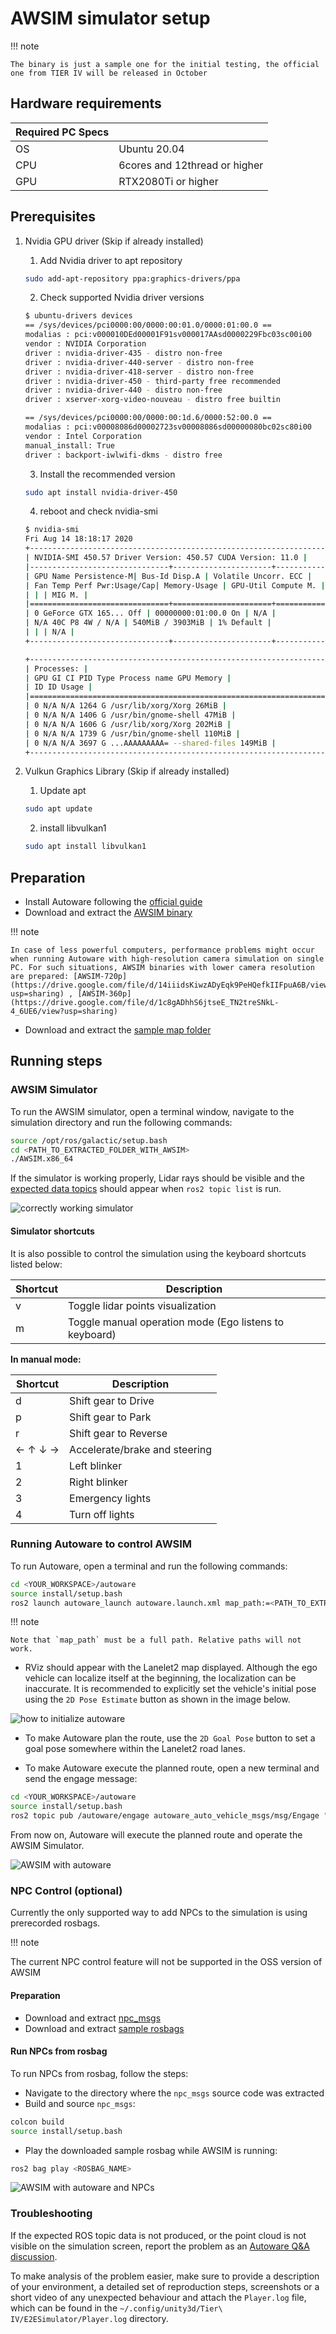 # AWSIM simulator setup

!!! note

    The binary is just a sample one for the initial testing, the official one from TIER IV will be released in October

## Hardware requirements

| Required PC Specs |                               |
| :---------------- | :---------------------------- |
| OS                | Ubuntu 20.04                  |
| CPU               | 6cores and 12thread or higher |
| GPU               | RTX2080Ti or higher           |

## Prerequisites

1. Nvidia GPU driver (Skip if already installed)

   1. Add Nvidia driver to apt repository

   ```bash
   sudo add-apt-repository ppa:graphics-drivers/ppa
   ```

   2. Check supported Nvidia driver versions

   ```bash
   $ ubuntu-drivers devices
   == /sys/devices/pci0000:00/0000:00:01.0/0000:01:00.0 ==
   modalias : pci:v000010DEd00001F91sv000017AAsd0000229Fbc03sc00i00
   vendor : NVIDIA Corporation
   driver : nvidia-driver-435 - distro non-free
   driver : nvidia-driver-440-server - distro non-free
   driver : nvidia-driver-418-server - distro non-free
   driver : nvidia-driver-450 - third-party free recommended
   driver : nvidia-driver-440 - distro non-free
   driver : xserver-xorg-video-nouveau - distro free builtin

   == /sys/devices/pci0000:00/0000:00:1d.6/0000:52:00.0 ==
   modalias : pci:v00008086d00002723sv00008086sd00000080bc02sc80i00
   vendor : Intel Corporation
   manual_install: True
   driver : backport-iwlwifi-dkms - distro free
   ```

   3. Install the recommended version

   ```bash
   sudo apt install nvidia-driver-450
   ```

   4. reboot and check nvidia-smi

   ```bash
   $ nvidia-smi
   Fri Aug 14 18:18:17 2020
   +-----------------------------------------------------------------------------+
   | NVIDIA-SMI 450.57 Driver Version: 450.57 CUDA Version: 11.0 |
   |-------------------------------+----------------------+----------------------+
   | GPU Name Persistence-M| Bus-Id Disp.A | Volatile Uncorr. ECC |
   | Fan Temp Perf Pwr:Usage/Cap| Memory-Usage | GPU-Util Compute M. |
   | | | MIG M. |
   |===============================+======================+======================|
   | 0 GeForce GTX 165... Off | 00000000:01:00.0 On | N/A |
   | N/A 40C P8 4W / N/A | 540MiB / 3903MiB | 1% Default |
   | | | N/A |
   +-------------------------------+----------------------+----------------------+

   +-----------------------------------------------------------------------------+
   | Processes: |
   | GPU GI CI PID Type Process name GPU Memory |
   | ID ID Usage |
   |=============================================================================|
   | 0 N/A N/A 1264 G /usr/lib/xorg/Xorg 26MiB |
   | 0 N/A N/A 1406 G /usr/bin/gnome-shell 47MiB |
   | 0 N/A N/A 1606 G /usr/lib/xorg/Xorg 202MiB |
   | 0 N/A N/A 1739 G /usr/bin/gnome-shell 110MiB |
   | 0 N/A N/A 3697 G ...AAAAAAAAA= --shared-files 149MiB |
   +-----------------------------------------------------------------------------+
   ```

2. Vulkun Graphics Library (Skip if already installed)

   1. Update apt

   ```bash
   sudo apt update
   ```

   2. install libvulkan1

   ```bash
   sudo apt install libvulkan1
   ```

## Preparation

- Install Autoware following the [official guide](https://autowarefoundation.github.io/autoware-documentation/main/installation/autoware/source-installation/)
- Download and extract the [AWSIM binary](https://drive.google.com/file/d/1p_dEiSTODHjCVkxFy8F7tLkY1J9VItIb/view?usp=sharing)

!!! note

    In case of less powerful computers, performance problems might occur when running Autoware with high-resolution camera simulation on single PC. For such situations, AWSIM binaries with lower camera resolution are prepared: [AWSIM-720p](https://drive.google.com/file/d/14iiidsKiwzADyEqk9PeHQefkIIFpuA6B/view?usp=sharing) , [AWSIM-360p](https://drive.google.com/file/d/1c8gADhhS6jtseE_TN2treSNkL-4_6UE6/view?usp=sharing)

- Download and extract the [sample map folder](https://drive.google.com/file/d/1vGFI0o0zQ-gRZYqKrPbnrtCN3c3-92Fy/view?usp=sharing)

## Running steps

### AWSIM Simulator

To run the AWSIM simulator, open a terminal window, navigate to the simulation directory and run the following commands:

```bash
source /opt/ros/galactic/setup.bash
cd <PATH_TO_EXTRACTED_FOLDER_WITH_AWSIM>
./AWSIM.x86_64
```

If the simulator is working properly, Lidar rays should be visible and the [expected data topics](https://github.com/autowarefoundation/autoware-projects/wiki/Bus-ODD-Simulation-requirements#integration-interface-with-autoware-universe) should appear when `ros2 topic list` is run.

![correctly working simulator](./images/workingSim.png)

#### Simulator shortcuts

It is also possible to control the simulation using the keyboard shortcuts listed below:

| Shortcut | Description                                            |
| -------- | ------------------------------------------------------ |
| v        | Toggle lidar points visualization                      |
| m        | Toggle manual operation mode (Ego listens to keyboard) |

<b> In manual mode: </b>

| Shortcut | Description                   |
| -------- | ----------------------------- |
| d        | Shift gear to Drive           |
| p        | Shift gear to Park            |
| r        | Shift gear to Reverse         |
| ← ↑ ↓ →  | Accelerate/brake and steering |
| 1        | Left blinker                  |
| 2        | Right blinker                 |
| 3        | Emergency lights              |
| 4        | Turn off lights               |

### Running Autoware to control AWSIM

To run Autoware, open a terminal and run the following commands:

```bash
cd <YOUR_WORKSPACE>/autoware
source install/setup.bash
ros2 launch autoware_launch autoware.launch.xml map_path:=<PATH_TO_EXTRACTED_FOLDER_WITH_MAP> vehicle_model:=sample_vehicle sensor_model:=sample_sensor_kit use_sim_time:=true launch_sensing_driver:=false
```

!!! note

    Note that `map_path` must be a full path. Relative paths will not work.

- RViz should appear with the Lanelet2 map displayed. Although the ego vehicle can localize itself at the beginning, the localization can be inaccurate. It is recommended to explicitly set the vehicle's initial pose using the `2D Pose Estimate` button as shown in the image below.

![how to initialize autoware](./images/initializeAutoware.png)

- To make Autoware plan the route, use the `2D Goal Pose` button to set a goal pose somewhere within the Lanelet2 road lanes.

- To make Autoware execute the planned route, open a new terminal and send the engage message:

```bash
cd <YOUR_WORKSPACE>/autoware
source install/setup.bash
ros2 topic pub /autoware/engage autoware_auto_vehicle_msgs/msg/Engage "engage: true"
```

From now on, Autoware will execute the planned route and operate the AWSIM Simulator.

![AWSIM with autoware](./images/awf_awsim.png)

### NPC Control (optional)

Currently the only supported way to add NPCs to the simulation is using prerecorded rosbags.

!!! note

The current NPC control feature will not be supported in the OSS version of AWSIM

#### Preparation

- Download and extract [npc_msgs](https://drive.google.com/file/d/1fMvjOnz7Z0cGXotwdOAhBfLPYO52ssp0/view?usp=sharing)
- Download and extract [sample rosbags](https://drive.google.com/file/d/1BSoIq82DW_RIyeSR6OinhKmA6lD6jmWe/view?usp=sharing)

#### Run NPCs from rosbag

To run NPCs from rosbag, follow the steps:

- Navigate to the directory where the `npc_msgs` source code was extracted
- Build and source `npc_msgs`:

```bash
colcon build
source install/setup.bash
```

- Play the downloaded sample rosbag while AWSIM is running:

```bash
ros2 bag play <ROSBAG_NAME>
```

![AWSIM with autoware and NPCs](./images/awsim_npc.png)

### Troubleshooting

If the expected ROS topic data is not produced, or the point cloud is not visible on the simulation screen, report the problem as an [Autoware Q&A discussion](https://github.com/autowarefoundation/autoware/discussions/).

To make analysis of the problem easier, make sure to provide a description of your environment, a detailed set of reproduction steps, screenshots or a short video of any unexpected behaviour and attach the `Player.log` file, which can be found in the `~/.config/unity3d/Tier\ IV/E2ESimulator/Player.log` directory.
